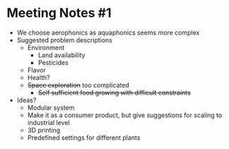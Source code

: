 # Meeting Notes \#1
- We choose aerophonics as aquaphonics seems more complex
- Suggested problem descriptions
	- Environment
		- Land availability 
		- Pesticides
	- Flavor
	- Health?
	- ~~Space exploration~~ too complicated
		- ~~Self sufficient food growing with difficult constraints~~
- Ideas?
	- Modular system
	- Make it as a consumer product, but give suggestions for scaling to industrial level
	- 3D printing
	- Predefined settings for different plants
